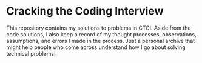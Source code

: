 # Cracking the Coding Interview
This repository contains my solutions to problems in CTCI. Aside from the code solutions, I also keep a record of my thought processes, observations, assumptions, and errors I made in the process. Just a personal archive that might help people who come across understand how I go about solving technical problems!